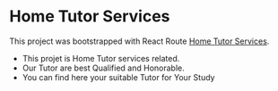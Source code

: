 # Home Tutor Services

This project was bootstrapped with React Route [Home Tutor Services](https://romantic-lamport-811279.netlify.app).

* This projet is Home Tutor services related.
* Our Tutor are best Qualified and Honorable.
* You can find here your suitable Tutor for Your Study
